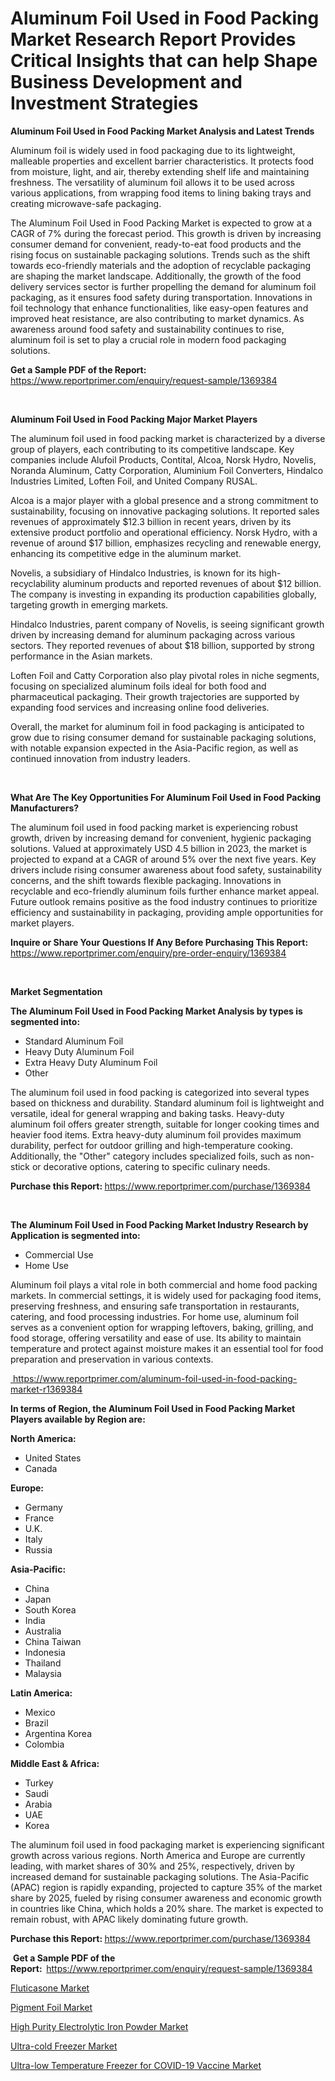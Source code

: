 <p><h1>Aluminum Foil Used in Food Packing Market Research Report Provides Critical Insights that can help Shape Business Development and Investment Strategies</h1></p><p><strong>Aluminum Foil Used in Food Packing Market Analysis and Latest Trends</strong></p>
<p><p>Aluminum foil is widely used in food packaging due to its lightweight, malleable properties and excellent barrier characteristics. It protects food from moisture, light, and air, thereby extending shelf life and maintaining freshness. The versatility of aluminum foil allows it to be used across various applications, from wrapping food items to lining baking trays and creating microwave-safe packaging. </p><p>The Aluminum Foil Used in Food Packing Market is expected to grow at a CAGR of 7% during the forecast period. This growth is driven by increasing consumer demand for convenient, ready-to-eat food products and the rising focus on sustainable packaging solutions. Trends such as the shift towards eco-friendly materials and the adoption of recyclable packaging are shaping the market landscape. Additionally, the growth of the food delivery services sector is further propelling the demand for aluminum foil packaging, as it ensures food safety during transportation. Innovations in foil technology that enhance functionalities, like easy-open features and improved heat resistance, are also contributing to market dynamics. As awareness around food safety and sustainability continues to rise, aluminum foil is set to play a crucial role in modern food packaging solutions.</p></p>
<p><strong>Get a Sample PDF of the Report:&nbsp;</strong> <a href="https://www.reportprimer.com/enquiry/request-sample/1369384">https://www.reportprimer.com/enquiry/request-sample/1369384</a></p>
<p>&nbsp;</p>
<p><strong>Aluminum Foil Used in Food Packing Major Market Players</strong></p>
<p><p>The aluminum foil used in food packing market is characterized by a diverse group of players, each contributing to its competitive landscape. Key companies include Alufoil Products, Contital, Alcoa, Norsk Hydro, Novelis, Noranda Aluminum, Catty Corporation, Aluminium Foil Converters, Hindalco Industries Limited, Loften Foil, and United Company RUSAL.</p><p>Alcoa is a major player with a global presence and a strong commitment to sustainability, focusing on innovative packaging solutions. It reported sales revenues of approximately $12.3 billion in recent years, driven by its extensive product portfolio and operational efficiency. Norsk Hydro, with a revenue of around $17 billion, emphasizes recycling and renewable energy, enhancing its competitive edge in the aluminum market. </p><p>Novelis, a subsidiary of Hindalco Industries, is known for its high-recyclability aluminum products and reported revenues of about $12 billion. The company is investing in expanding its production capabilities globally, targeting growth in emerging markets.</p><p>Hindalco Industries, parent company of Novelis, is seeing significant growth driven by increasing demand for aluminum packaging across various sectors. They reported revenues of about $18 billion, supported by strong performance in the Asian markets.</p><p>Loften Foil and Catty Corporation also play pivotal roles in niche segments, focusing on specialized aluminum foils ideal for both food and pharmaceutical packaging. Their growth trajectories are supported by expanding food services and increasing online food deliveries. </p><p>Overall, the market for aluminum foil in food packaging is anticipated to grow due to rising consumer demand for sustainable packaging solutions, with notable expansion expected in the Asia-Pacific region, as well as continued innovation from industry leaders.</p></p>
<p>&nbsp;</p>
<p><strong>What Are The Key Opportunities For Aluminum Foil Used in Food Packing Manufacturers?</strong></p>
<p><p>The aluminum foil used in food packing market is experiencing robust growth, driven by increasing demand for convenient, hygienic packaging solutions. Valued at approximately USD 4.5 billion in 2023, the market is projected to expand at a CAGR of around 5% over the next five years. Key drivers include rising consumer awareness about food safety, sustainability concerns, and the shift towards flexible packaging. Innovations in recyclable and eco-friendly aluminum foils further enhance market appeal. Future outlook remains positive as the food industry continues to prioritize efficiency and sustainability in packaging, providing ample opportunities for market players.</p></p>
<p><strong>Inquire or Share Your Questions If Any Before Purchasing This Report:</strong> <a href="https://www.reportprimer.com/enquiry/pre-order-enquiry/1369384">https://www.reportprimer.com/enquiry/pre-order-enquiry/1369384</a></p>
<p>&nbsp;</p>
<p><strong>Market Segmentation</strong></p>
<p><strong>The Aluminum Foil Used in Food Packing Market Analysis by types is segmented into:</strong></p>
<p><ul><li>Standard Aluminum Foil</li><li>Heavy Duty Aluminum Foil</li><li>Extra Heavy Duty Aluminum Foil</li><li>Other</li></ul></p>
<p><p>The aluminum foil used in food packing is categorized into several types based on thickness and durability. Standard aluminum foil is lightweight and versatile, ideal for general wrapping and baking tasks. Heavy-duty aluminum foil offers greater strength, suitable for longer cooking times and heavier food items. Extra heavy-duty aluminum foil provides maximum durability, perfect for outdoor grilling and high-temperature cooking. Additionally, the "Other" category includes specialized foils, such as non-stick or decorative options, catering to specific culinary needs.</p></p>
<p><strong>Purchase this Report:&nbsp;</strong><a href="https://www.reportprimer.com/purchase/1369384">https://www.reportprimer.com/purchase/1369384</a></p>
<p>&nbsp;</p>
<p><strong>The Aluminum Foil Used in Food Packing Market Industry Research by Application is segmented into:</strong></p>
<p><ul><li>Commercial Use</li><li>Home Use</li></ul></p>
<p><p>Aluminum foil plays a vital role in both commercial and home food packing markets. In commercial settings, it is widely used for packaging food items, preserving freshness, and ensuring safe transportation in restaurants, catering, and food processing industries. For home use, aluminum foil serves as a convenient option for wrapping leftovers, baking, grilling, and food storage, offering versatility and ease of use. Its ability to maintain temperature and protect against moisture makes it an essential tool for food preparation and preservation in various contexts.</p></p>
<p><a href="https://www.reportprimer.com/aluminum-foil-used-in-food-packing-market-r1369384">&nbsp;https://www.reportprimer.com/aluminum-foil-used-in-food-packing-market-r1369384</a></p>
<p><strong>In terms of Region, the Aluminum Foil Used in Food Packing Market Players available by Region are:</strong></p>
<p>
    <p> <strong> North America: </strong>
        <ul>
            <li>United States</li>
            <li>Canada</li>
        </ul>
        </p> 
    <p> <strong> Europe: </strong>
        <ul>
            <li>Germany</li>
            <li>France</li>
            <li>U.K.</li>
            <li>Italy</li>
            <li>Russia</li>
        </ul>
        </p> 
    <p> <strong> Asia-Pacific: </strong>
        <ul>
            <li>China</li>
            <li>Japan</li>
            <li>South Korea</li>
            <li>India</li>
            <li>Australia</li>
            <li>China Taiwan</li>
            <li>Indonesia</li>
            <li>Thailand</li>
            <li>Malaysia</li>
        </ul>
        </p> 
    <p> <strong> Latin America: </strong>
        <ul>
            <li>Mexico</li>
            <li>Brazil</li>
            <li>Argentina Korea</li>
            <li>Colombia</li>
        </ul>
        </p> 
    <p> <strong> Middle East & Africa: </strong>
        <ul>
            <li>Turkey</li>
            <li>Saudi</li>
            <li>Arabia</li>
            <li>UAE</li>
            <li>Korea</li>
        </ul>
    </p>
    </p>
<p><p>The aluminum foil used in food packaging market is experiencing significant growth across various regions. North America and Europe are currently leading, with market shares of 30% and 25%, respectively, driven by increased demand for sustainable packaging solutions. The Asia-Pacific (APAC) region is rapidly expanding, projected to capture 35% of the market share by 2025, fueled by rising consumer awareness and economic growth in countries like China, which holds a 20% share. The market is expected to remain robust, with APAC likely dominating future growth.</p></p>
<p><strong>Purchase this Report: </strong><a href="https://www.reportprimer.com/purchase/1369384">https://www.reportprimer.com/purchase/1369384</a></p>
<p>&nbsp;<strong>Get a Sample PDF of the Report:&nbsp;&nbsp;</strong><a href="https://www.reportprimer.com/enquiry/request-sample/1369384">https://www.reportprimer.com/enquiry/request-sample/1369384</a></p>
<p><strong></strong></p>
<p><p><a href="https://www.linkedin.com/pulse/global-fluticasone-market-sector-types-applications-player-y0mof">Fluticasone Market</a></p><p><a href="https://www.linkedin.com/pulse/global-pigment-foil-market-sector-types-applications-player-p1scf">Pigment Foil Market</a></p><p><a href="https://issuu.com/reportprime-2/docs/high-purity-electrolytic-iron-powde_a2f35d7f58eed7">High Purity Electrolytic Iron Powder Market</a></p><p><a href="https://medium.com/@drfg4t/ultra-cold-freezer-market-a-global-and-regional-analysis-focus-on-region-country-level-257e83778535">Ultra-cold Freezer Market</a></p><p><a href="https://medium.com/@drfg4t/global-ultra-low-temperature-freezer-for-covid-19-vaccine-industry-analysis-share-growth-trends-424d45164cc9?postPublishedType=repub">Ultra-low Temperature Freezer for COVID-19 Vaccine Market</a></p></p>